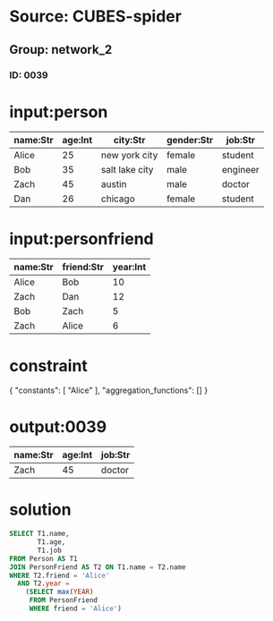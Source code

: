# Source: CUBES-spider
## Group: network_2
### ID: 0039

# input:person

| name:Str | age:Int | city:Str | gender:Str | job:Str |
|---|---|---|---|---|
| Alice | 25 | new york city | female | student |
| Bob | 35 | salt lake city | male | engineer |
| Zach | 45 | austin | male | doctor |
| Dan | 26 | chicago | female | student |

# input:personfriend

| name:Str | friend:Str | year:Int |
|---|---|---|
| Alice | Bob | 10 |
| Zach | Dan | 12 |
| Bob | Zach | 5 |
| Zach | Alice | 6 |

# constraint

{
  "constants": [
    "Alice"
  ],
  "aggregation_functions": []
}

# output:0039

| name:Str | age:Int | job:Str |
|---|---|---|
| Zach | 45 | doctor |

# solution

```sql
SELECT T1.name,
       T1.age,
       T1.job
FROM Person AS T1
JOIN PersonFriend AS T2 ON T1.name = T2.name
WHERE T2.friend = 'Alice'
  AND T2.year =
    (SELECT max(YEAR)
     FROM PersonFriend
     WHERE friend = 'Alice')
```
